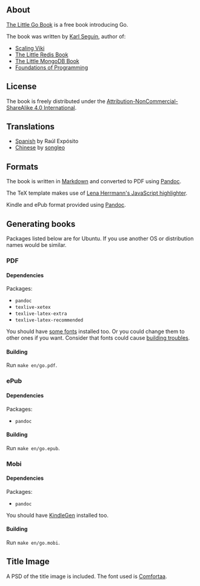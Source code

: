 ## About ##
[The Little Go Book](http://openmymind.net/The-Little-Go-Book/) is a free book introducing Go.

The book was written by [Karl Seguin](http://openmymind.net), author of:

* [Scaling Viki](http://openmymind.net/scaling-viki/)
* [The Little Redis Book](http://openmymind.net/2012/1/23/The-Little-Redis-Book/)
* [The Little MongoDB Book](http://openmymind.net/2011/3/28/The-Little-MongoDB-Book/)
* [Foundations of Programming](http://openmymind.net/FoundationsOfProgramming.pdf)

## License ##
The book is freely distributed under the  [Attribution-NonCommercial-ShareAlike 4.0 International](<http://creativecommons.org/licenses/by-nc-sa/4.0/>).

## Translations ##

* [Spanish](https://github.com/raulexposito/the-little-go-book/tree/master/es) by Raúl Expósito
* [Chinese](https://github.com/songleo/the-little-go-book_ZH_CN) by [songleo](https://github.com/songleo)

## Formats ##
The book is written in [Markdown](http://daringfireball.net/projects/markdown/) and converted to PDF using [Pandoc](http://johnmacfarlane.net/pandoc/).

The TeX template makes use of [Lena Herrmann's JavaScript highlighter](http://lenaherrmann.net/2010/05/20/javascript-syntax-highlighting-in-the-latex-listings-package).

Kindle and ePub format provided using [Pandoc](http://johnmacfarlane.net/pandoc/).

## Generating books ##
Packages listed below are for Ubuntu. If you use another OS or distribution names would be similar.

### PDF

#### Dependencies

Packages:

* `pandoc`
* `texlive-xetex`
* `texlive-latex-extra`
* `texlive-latex-recommended`

You should have [some fonts](https://github.com/karlseguin/the-little-redis-book/blob/master/common/pdf-template.tex#L11) installed too.
Or you could change them to other ones if you want. Consider that fonts could cause [building troubles](https://github.com/karlseguin/the-little-redis-book/issues/26).

#### Building

Run `make en/go.pdf`.

### ePub

#### Dependencies

Packages:

* `pandoc`

#### Building

Run `make en/go.epub`.

### Mobi

#### Dependencies

Packages:

* `pandoc`

You should have [KindleGen](http://www.amazon.com/gp/feature.html?ie=UTF8&docId=1000765211) installed too.

#### Building

Run `make en/go.mobi`.

## Title Image ##
A PSD of the title image is included. The font used is [Comfortaa](http://www.dafont.com/comfortaa.font).
